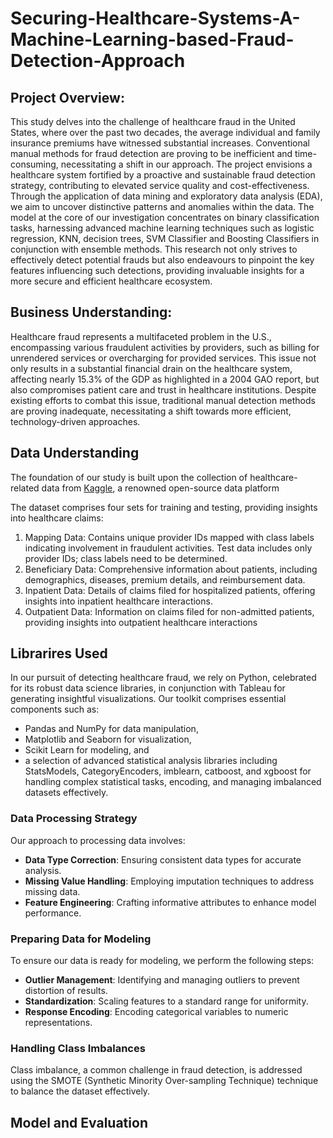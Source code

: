 # Securing-Healthcare-Systems-A-Machine-Learning-based-Fraud-Detection-Approach

## Project Overview:

This study delves into the challenge of healthcare fraud in the United States, where over the past two decades, the average individual and family insurance premiums have witnessed substantial increases. Conventional manual methods for fraud detection are proving to be inefficient and time-consuming, necessitating a shift in our approach. The project envisions a healthcare system fortified by a proactive and sustainable fraud detection strategy, contributing to elevated service quality and cost-effectiveness. Through the application of data mining and exploratory data analysis (EDA), we aim to uncover distinctive patterns and anomalies within the data. The model at the core of our investigation concentrates on binary classification tasks, harnessing advanced machine learning techniques such as logistic regression, KNN, decision trees, SVM Classifier and Boosting Classifiers in conjunction with ensemble methods. This research not only strives to effectively detect potential frauds but also endeavours to pinpoint the key features influencing such detections, providing invaluable insights for a more secure and efficient healthcare ecosystem. 

## Business Understanding: 

Healthcare fraud represents a multifaceted problem in the U.S., encompassing various fraudulent activities by providers, such as billing for unrendered services or overcharging for provided services. This issue not only results in a substantial financial drain on the healthcare system, affecting nearly 15.3% of the GDP as highlighted in a 2004 GAO report, but also compromises patient care and trust in healthcare institutions. Despite existing efforts to combat this issue, traditional manual detection methods are proving inadequate, necessitating a shift towards more efficient, technology-driven approaches.

## Data Understanding 

The foundation of our study is built upon the collection of healthcare-related data from [Kaggle](https://www.kaggle.com/datasets/rohitrox/healthcare-provider-fraud-detection-analysis), a renowned open-source data platform

The dataset comprises four sets for training and testing, providing insights into healthcare claims:

1. 	Mapping Data: Contains unique provider IDs mapped with class labels indicating involvement in fraudulent activities. Test data includes only provider IDs; class labels need to be determined.
2.	Beneficiary Data: Comprehensive information about patients, including demographics, diseases, premium details, and reimbursement data.
3.	Inpatient Data: Details of claims filed for hospitalized patients, offering insights into inpatient healthcare interactions.
4.	Outpatient Data: Information on claims filed for non-admitted patients, providing insights into outpatient healthcare interactions

## Librarires Used

In our pursuit of detecting healthcare fraud, we rely on Python, celebrated for its robust data science libraries, in conjunction with Tableau for generating insightful visualizations. Our toolkit comprises essential components such as:
- Pandas and NumPy for data manipulation,
- Matplotlib and Seaborn for visualization,
- Scikit Learn for modeling, and
- a selection of advanced statistical analysis libraries including StatsModels, CategoryEncoders, imblearn, catboost, and xgboost for handling complex statistical tasks, encoding, and managing imbalanced datasets effectively.

### Data Processing Strategy

Our approach to processing data involves:

- **Data Type Correction**: Ensuring consistent data types for accurate analysis.
- **Missing Value Handling**: Employing imputation techniques to address missing data.
- **Feature Engineering**: Crafting informative attributes to enhance model performance.

### Preparing Data for Modeling

To ensure our data is ready for modeling, we perform the following steps:

- **Outlier Management**: Identifying and managing outliers to prevent distortion of results.
- **Standardization**: Scaling features to a standard range for uniformity.
- **Response Encoding**: Encoding categorical variables to numeric representations.

### Handling Class Imbalances

Class imbalance, a common challenge in fraud detection, is addressed using the SMOTE (Synthetic Minority Over-sampling Technique) technique to balance the dataset effectively.

## Model and Evaluation 




